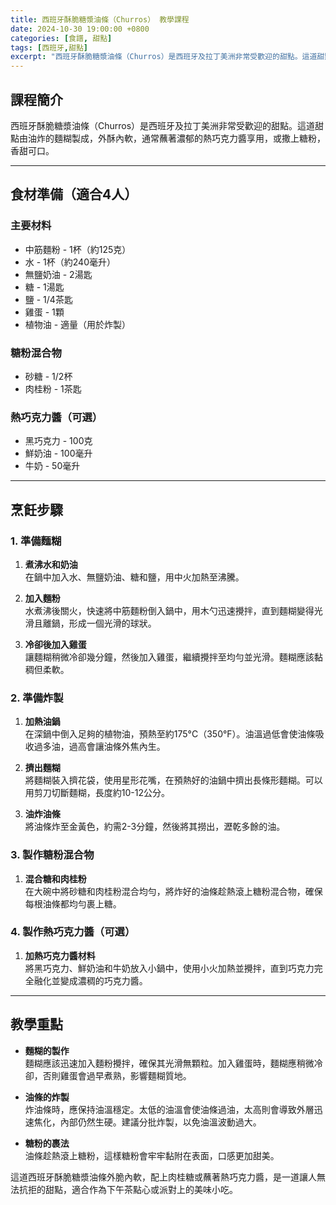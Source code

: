 ```yaml
---
title: 西班牙酥脆糖漿油條（Churros） 教學課程
date: 2024-10-30 19:00:00 +0800
categories: [食譜, 甜點]
tags: [西班牙,甜點] 
excerpt: "西班牙酥脆糖漿油條（Churros）是西班牙及拉丁美洲非常受歡迎的甜點。這道甜點由油炸的麵糊製成，外酥內軟，通常蘸著濃郁的熱巧克力醬享用，或撒上糖粉，香甜可口。"
---
```


## 課程簡介  
西班牙酥脆糖漿油條（Churros）是西班牙及拉丁美洲非常受歡迎的甜點。這道甜點由油炸的麵糊製成，外酥內軟，通常蘸著濃郁的熱巧克力醬享用，或撒上糖粉，香甜可口。

---

## 食材準備（適合4人）

### 主要材料
- 中筋麵粉 - 1杯（約125克）
- 水 - 1杯（約240毫升）
- 無鹽奶油 - 2湯匙
- 糖 - 1湯匙
- 鹽 - 1/4茶匙
- 雞蛋 - 1顆
- 植物油 - 適量（用於炸製）

### 糖粉混合物
- 砂糖 - 1/2杯
- 肉桂粉 - 1茶匙

### 熱巧克力醬（可選）
- 黑巧克力 - 100克
- 鮮奶油 - 100毫升
- 牛奶 - 50毫升

---

## 烹飪步驟

### 1. **準備麵糊**

1. **煮沸水和奶油**  
   在鍋中加入水、無鹽奶油、糖和鹽，用中火加熱至沸騰。

2. **加入麵粉**  
   水煮沸後關火，快速將中筋麵粉倒入鍋中，用木勺迅速攪拌，直到麵糊變得光滑且離鍋，形成一個光滑的球狀。

3. **冷卻後加入雞蛋**  
   讓麵糊稍微冷卻幾分鐘，然後加入雞蛋，繼續攪拌至均勻並光滑。麵糊應該黏稠但柔軟。

### 2. **準備炸製**

1. **加熱油鍋**  
   在深鍋中倒入足夠的植物油，預熱至約175°C（350°F）。油溫過低會使油條吸收過多油，過高會讓油條外焦內生。

2. **擠出麵糊**  
   將麵糊裝入擠花袋，使用星形花嘴，在預熱好的油鍋中擠出長條形麵糊。可以用剪刀切斷麵糊，長度約10-12公分。

3. **油炸油條**  
   將油條炸至金黃色，約需2-3分鐘，然後將其撈出，瀝乾多餘的油。

### 3. **製作糖粉混合物**

1. **混合糖和肉桂粉**  
   在大碗中將砂糖和肉桂粉混合均勻，將炸好的油條趁熱滾上糖粉混合物，確保每根油條都均勻裹上糖。

### 4. **製作熱巧克力醬（可選）**

1. **加熱巧克力醬材料**  
   將黑巧克力、鮮奶油和牛奶放入小鍋中，使用小火加熱並攪拌，直到巧克力完全融化並變成濃稠的巧克力醬。

---

## 教學重點

- **麵糊的製作**  
   麵糊應該迅速加入麵粉攪拌，確保其光滑無顆粒。加入雞蛋時，麵糊應稍微冷卻，否則雞蛋會過早煮熟，影響麵糊質地。

- **油條的炸製**  
   炸油條時，應保持油溫穩定。太低的油溫會使油條過油，太高則會導致外層迅速焦化，內部仍然生硬。建議分批炸製，以免油溫波動過大。

- **糖粉的裹法**  
   油條趁熱滾上糖粉，這樣糖粉會牢牢黏附在表面，口感更加甜美。

這道西班牙酥脆糖漿油條外脆內軟，配上肉桂糖或蘸著熱巧克力醬，是一道讓人無法抗拒的甜點，適合作為下午茶點心或派對上的美味小吃。

